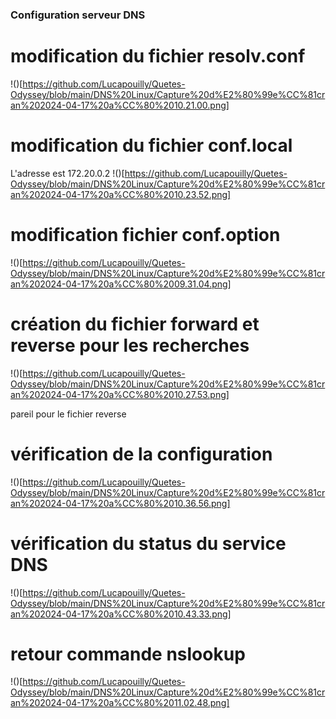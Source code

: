### Configuration serveur DNS

# modification du fichier resolv.conf
!()[https://github.com/Lucapouilly/Quetes-Odyssey/blob/main/DNS%20Linux/Capture%20d%E2%80%99e%CC%81cran%202024-04-17%20a%CC%80%2010.21.00.png]

# modification du fichier conf.local
L'adresse est 172.20.0.2 
!()[https://github.com/Lucapouilly/Quetes-Odyssey/blob/main/DNS%20Linux/Capture%20d%E2%80%99e%CC%81cran%202024-04-17%20a%CC%80%2010.23.52.png]

# modification fichier conf.option
!()[https://github.com/Lucapouilly/Quetes-Odyssey/blob/main/DNS%20Linux/Capture%20d%E2%80%99e%CC%81cran%202024-04-17%20a%CC%80%2009.31.04.png]

# création du fichier forward et reverse pour les recherches
!()[https://github.com/Lucapouilly/Quetes-Odyssey/blob/main/DNS%20Linux/Capture%20d%E2%80%99e%CC%81cran%202024-04-17%20a%CC%80%2010.27.53.png]

pareil pour le fichier reverse
# vérification de la configuration
!()[https://github.com/Lucapouilly/Quetes-Odyssey/blob/main/DNS%20Linux/Capture%20d%E2%80%99e%CC%81cran%202024-04-17%20a%CC%80%2010.36.56.png]

# vérification du status du service DNS
!()[https://github.com/Lucapouilly/Quetes-Odyssey/blob/main/DNS%20Linux/Capture%20d%E2%80%99e%CC%81cran%202024-04-17%20a%CC%80%2010.43.33.png]

# retour commande nslookup
!()[https://github.com/Lucapouilly/Quetes-Odyssey/blob/main/DNS%20Linux/Capture%20d%E2%80%99e%CC%81cran%202024-04-17%20a%CC%80%2011.02.48.png]
